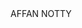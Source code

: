 <html>

   <head>
          <title>This is my first HTML page</title>
   </head>

   <body> 
AFFAN NOTTY 
   </body>

</html>
